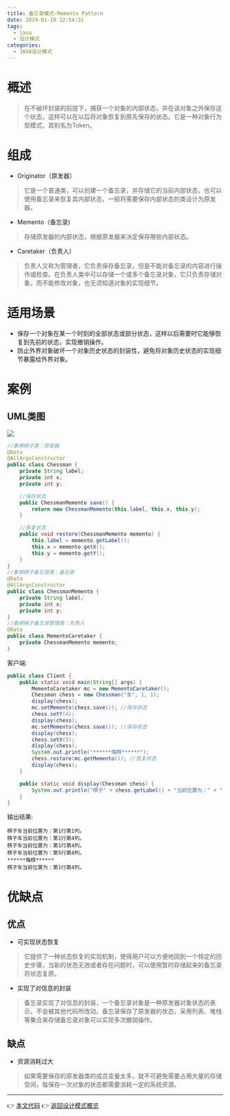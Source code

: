 ```yaml
---
title: 备忘录模式-Memento Pattern
date: 2019-01-18 12:54:31
tags:
  - java
  - 设计模式
categories: 
  - JAVA设计模式
---
```


# 概述
> 在不破坏封装的前提下，捕获一个对象的内部状态，并在该对象之外保存这个状态，这样可以在以后将对象恢复到原先保存的状态。它是一种对象行为型模式，其别名为Token。

<!-- more -->

# 组成

- Originator（原发器）
> 它是一个普通类，可以创建一个备忘录，并存储它的当前内部状态，也可以使用备忘录来恢复其内部状态，一般将需要保存内部状态的类设计为原发器。
- Memento（备忘录)
> 存储原发器的内部状态，根据原发器来决定保存哪些内部状态。
- Caretaker（负责人）
> 负责人又称为管理者，它负责保存备忘录，但是不能对备忘录的内容进行操作或检查。在负责人类中可以存储一个或多个备忘录对象，它只负责存储对象，而不能修改对象，也无须知道对象的实现细节。

# 适用场景

- 保存一个对象在某一个时刻的全部状态或部分状态，这样以后需要时它能够恢复到先前的状态，实现撤销操作。
- 防止外界对象破坏一个对象历史状态的封装性，避免将对象历史状态的实现细节暴露给外界对象。

# 案例

## UML类图

![](https://i.imgur.com/gDne3e5.png)

```java
//象棋棋子类：原发器
@Data
@AllArgsConstructor
public class Chessman {
    private String label;
    private int x;
    private int y;

    //保存状态
    public ChessmanMemento save() {
        return new ChessmanMemento(this.label, this.x, this.y);
    }

    //恢复状态
    public void restore(ChessmanMemento memento) {
        this.label = memento.getLabel();
        this.x = memento.getX();
        this.y = memento.getY();
    }
}
//象棋棋子备忘录类：备忘录
@Data
@AllArgsConstructor
public class ChessmanMemento {
    private String label;
    private int x;
    private int y;
}
//象棋棋子备忘录管理类：负责人
@Data
public class MementoCaretaker {
    private ChessmanMemento memento;
}
```

客户端:

```java
public class Client {
    public static void main(String[] args) {
        MementoCaretaker mc = new MementoCaretaker();
        Chessman chess = new Chessman("车", 1, 1);
        display(chess);
        mc.setMemento(chess.save()); //保存状态
        chess.setY(4);
        display(chess);
        mc.setMemento(chess.save()); //保存状态
        display(chess);
        chess.setX(5);
        display(chess);
        System.out.println("******悔棋******");
        chess.restore(mc.getMemento()); //恢复状态
        display(chess);
    }

    public static void display(Chessman chess) {
        System.out.println("棋子" + chess.getLabel() + "当前位置为：" + "第" + chess.getX() + "行" + "第" + chess.getY() + "列。");
    }
}
```

输出结果:

```
棋子车当前位置为：第1行第1列。
棋子车当前位置为：第1行第4列。
棋子车当前位置为：第1行第4列。
棋子车当前位置为：第5行第4列。
******悔棋******
棋子车当前位置为：第1行第4列。
```

# 优缺点

## 优点

- 可实现状态恢复
> 它提供了一种状态恢复的实现机制，使得用户可以方便地回到一个特定的历史步骤，当新的状态无效或者存在问题时，可以使用暂时存储起来的备忘录将状态复原。
- 实现了对信息的封装
> 备忘录实现了对信息的封装，一个备忘录对象是一种原发器对象状态的表示，不会被其他代码所改动。备忘录保存了原发器的状态，采用列表、堆栈等集合来存储备忘录对象可以实现多次撤销操作。

## 缺点

- 资源消耗过大
> 如果需要保存的原发器类的成员变量太多，就不可避免需要占用大量的存储空间，每保存一次对象的状态都需要消耗一定的系统资源。

---
👉 [本文代码](https://github.com/gcdd1993/java-design-pattern/tree/master/src/main/java/mementoPattern)
👉 [返回设计模式概览](#JAVA设计模式/设计模式概览)